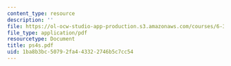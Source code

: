 ```yaml
---
content_type: resource
description: ''
file: https://ol-ocw-studio-app-production.s3.amazonaws.com/courses/6-336j-introduction-to-numerical-simulation-sma-5211-fall-2003/1ba8b3bc50792fa443322746b5c7cc54_ps4s.pdf
file_type: application/pdf
resourcetype: Document
title: ps4s.pdf
uid: 1ba8b3bc-5079-2fa4-4332-2746b5c7cc54
---
```

